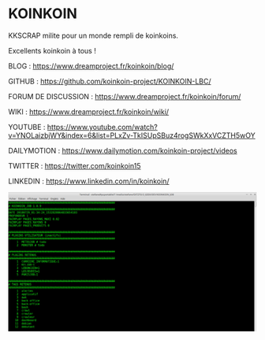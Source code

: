 # KOINKOIN

KKSCRAP milite pour un monde rempli de koinkoins.

Excellents koinkoin à tous !

BLOG : https://www.dreamproject.fr/koinkoin/blog/

GITHUB : https://github.com/koinkoin-project/KOINKOIN-LBC/

FORUM DE DISCUSSION : https://www.dreamproject.fr/koinkoin/forum/

WIKI : https://www.dreamproject.fr/koinkoin/wiki/

YOUTUBE : https://www.youtube.com/watch?v=YNOLaizbjWY&index=6&list=PLxZv-TkISUpSBuz4rogSWkXxVCZTH5wOY

DAILYMOTION : https://www.dailymotion.com/koinkoin-project/videos

TWITTER : https://twitter.com/koinkoin15

LINKEDIN : https://www.linkedin.com/in/koinkoin/

[![KOINKOIN-JOB](img/KOINKOIN_JOB_1.0.8_1.0.9.png)](https://www.youtube.com/watch?v=YNOLaizbjWY&index=6&list=PLxZv-TkISUpSBuz4rogSWkXxVCZTH5wOY "KOINKOIN-JOB")
